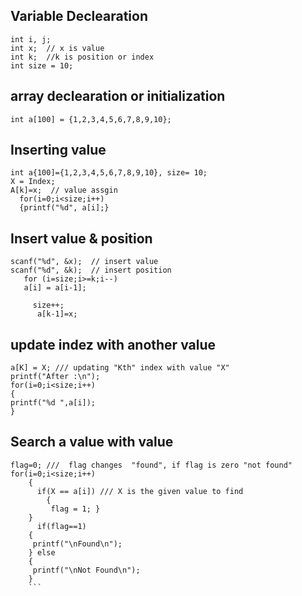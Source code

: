 ## Variable Declearation

``` 
int i, j;
int x;  // x is value
int k;  //k is position or index
int size = 10;

```


## array declearation or initialization

```
int a[100] = {1,2,3,4,5,6,7,8,9,10};
```


## Inserting value

```
int a{100]={1,2,3,4,5,6,7,8,9,10}, size= 10;
X = Index;
A[k]=x;  // value assgin
  for(i=0;i<size;i++)
  {printf("%d", a[i];}
  ```
 
 
  ## Insert value & position
  
  ```
  scanf("%d", &x);  // insert value
  scanf("%d", &k);  // insert position
     for (i=size;i>=k;i--)
     a[i] = a[i-1];
       
       size++;
        a[k-1]=x;
  ```

  ## update indez with another value
 
 ```
a[K] = X; /// updating "Kth" index with value "X"
printf("After :\n");
for(i=0;i<size;i++)
{
printf("%d ",a[i]);
}
 ```    

## Search a value with value

```
flag=0; ///  flag changes  "found", if flag is zero "not found"
for(i=0;i<size;i++)
    {
      if(X == a[i]) /// X is the given value to find
        {
         flag = 1; }
    }
      if(flag==1)
    {
     printf("\nFound\n");
    } else
    {
     printf("\nNot Found\n");
    }
    ```
